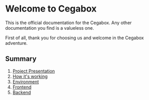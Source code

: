# Welcome to Cegabox

This is the official documentation for the Cegabox. Any other documentation you find is a valueless one.

First of all, thank you for choosing us and welcome in the Cegabox adventure.

## Summary

1. [Project Presentation](project.html)
2. [How it's working](working.html)
3. [Environment](env.html)
4. [Frontend](front.html)
5. [Backend](back.html)
